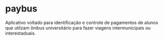 # paybus
Aplicativo voltado para identificação e controle de pagamentos de alunos que utilzam ônibus universitário
para fazer viagens intermunicipais ou interestaduais.
